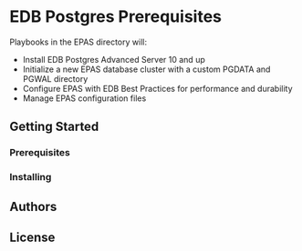 # EDB Postgres Prerequisites

Playbooks in the EPAS directory will: 

* Install EDB Postgres Advanced Server 10 and up 
* Initialize a new EPAS database cluster with a custom PGDATA and PGWAL directory
* Configure EPAS with EDB Best Practices for performance and durability 
* Manage EPAS configuration files 
 

## Getting Started

### Prerequisites


### Installing


## Authors


## License



